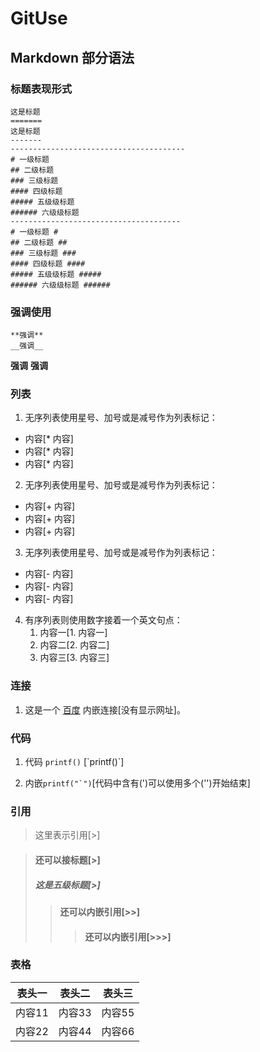 # GitUse

## Markdown 部分语法 ##

### 标题表现形式 ###
    这是标题
    =======
    这是标题
    -------
    ---------------------------------------
    # 一级标题
    ## 二级标题
    ### 三级标题
    #### 四级标题
    ##### 五级级标题
    ###### 六级级标题
    --------------------------------------
    # 一级标题 #
    ## 二级标题 ##
    ### 三级标题 ###
    #### 四级标题 ####
    ##### 五级级标题 #####
    ###### 六级级标题 ######
    
### 强调使用 ###
    **强调**
    __强调__
**强调**
__强调__
    
### 列表 ###
1. 无序列表使用星号、加号或是减号作为列表标记：
  * 内容[* 内容]
  * 内容[* 内容]
  * 内容[* 内容]
    
2. 无序列表使用星号、加号或是减号作为列表标记：
  + 内容[+ 内容]
  + 内容[+ 内容]
  + 内容[+ 内容]
    
3. 无序列表使用星号、加号或是减号作为列表标记：
  - 内容[- 内容]
  - 内容[- 内容]
  - 内容[- 内容]
    
4. 有序列表则使用数字接着一个英文句点：
   1. 内容一[1. 内容一]
   2. 内容二[2. 内容二]
   3. 内容三[3. 内容三]
   
### 连接 ###
1. 这是一个 [百度](http://www.baidu.com/ "Title") 内嵌连接[没有显示网址]。

### 代码 ###
1. 代码 `printf()` [\`printf()\`]

2. 内嵌``printf("`")``[代码中含有(\')可以使用多个(\'')开始结束]

### 引用 ###
> 这里表示引用[>]

> #### 还可以接标题[>]
> ##### 这是五级标题[>]
>> #### 还可以内嵌引用[>>]
>>> #### 还可以内嵌引用[>>>]

### 表格 ###
| 表头一 | 表头二 | 表头三 |
|:-----:|:-----:|:-----:|
| 内容11 | 内容33 | 内容55 |
| 内容22 | 内容44 | 内容66 |